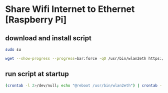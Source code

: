 # Share Wifi Internet to Ethernet [Raspberry Pi]

## download and install script
```bash
sudo su
```
```bash
wget --show-progress --progress=bar:force -qO /usr/bin/wlan2eth https://raw.githubusercontent.com/laksa19/raspberrypi-tools/master/wlan2eth/wlan2eth && chmod +x /usr/bin/wlan2eth 
```

## run script at startup

```bash
(crontab -l 2>/dev/null; echo "@reboot /usr/bin/wlan2eth") | crontab -
```
